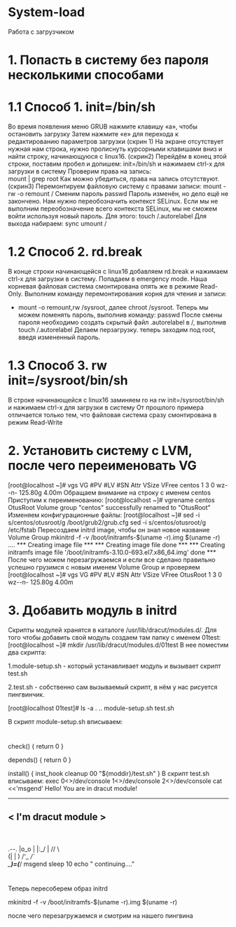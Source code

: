 # System-load
Работа с загрузчиком
# 1. Попасть в систему без пароля несколькими способами
#    1.1  Способ 1. init=/bin/sh
Во время появления меню GRUB нажмите клавишу «a», чтобы остановить загрузку 
Затем нажмите «e» для перехода к редактированию параметров загрузки (скрин 1)
На экране отсутствует нужная нам строка, нужно пролиснуть курсорными клавишами вниз и найти строку, начинающуюся с linux16. (скрин2)
Перейдём в конец этой строки, поставим пробел и допишем:  init=/bin/sh и нажимаем сtrl-x для загрузки в систему
Проверим права на запись:  
mount | grep root
Как можно убедиться, права на запись отсутствуют. (скрин3) Перемонтируем файловую систему с правами записи:
mount -rw -o remount /
Сменим пароль
passwd
Пароль изменён, но дело ещё не закончено. Нам нужно переобозначить контекст SELinux. Если мы не выполним переобозначение всего контекста SELinux, мы не сможем войти используя новый пароль. Для этого:
touch /.autorelabel
Для выхода набираем:
sync
umount /
# 1.2 Способ 2. rd.break
В конце строки начинающейся с linux16 добавляем rd.break и нажимаем сtrl-x для загрузки в систему. Попадаем в emergency mode. Наша корневая файловая система смонтирована опять же в режиме Read-Only. 
Выполним команду перемонтирования корня для чтения и записи:
- mount -o remount,rw /sysroot, далее chroot /sysroot.
Теперь мы можем поменять пароль, выполнив команду:
passwd
После смены пароля необходимо создать скрытый файл .autorelabel в /, выполнив 
touch /.autorelabel
Делаем перзагрузку.
теперь заходим под root, введя измененный пароль. 
# 1.3 Способ 3. rw init=/sysroot/bin/sh
В  строке начинающейся с linux16 заминяем  ro на rw init=/sysroot/bin/sh и нажимаем сtrl-x для загрузки в систему
От прошлого примера отличается только тем, что файловая система сразу смонтирована в режим Read-Write
# 2. Установить систему с LVM, после чего переименовать VG
[root@localhost ~]# vgs
VG     #PV #LV #SN Attr   VSize   VFree
centos   1   3   0 wz--n- 125.80g 4.00m
Обращаем внимание на строку с именем centos
Приступим к переименованию:
[root@localhost ~]# vgrename centos OtusRoot
Volume group "centos" successfully renamed to "OtusRoot"
Изменяем конфигурационные файлы:
[root@localhost ~]# sed -i s/centos/otusroot/g /boot/grub2/grub.cfg  sed -i s/centos/otusroot/g /etc/fstab
Пересоздаем initrd image, чтобы он знал новое название Volume Group
mkinitrd -f -v /boot/initramfs-$(uname -r).img $(uname -r)
....
*** Creating image file ***
*** Creating image file done ***
*** Creating initramfs image file '/boot/initramfs-3.10.0-693.el7.x86_64.img' done ***
После чего можем перезагружаемся и если все сделано правильно успешно грузимся с новым именем Volume Group и проверяем
[root@localhost ~]# vgs
VG     #PV #LV #SN Attr   VSize   VFree
OtusRoot    1   3   0 wz--n- 125.80g 4.00m
# 3. Добавить модуль в initrd
Скрипты модулей хранятся в каталоге /usr/lib/dracut/modules.d/. Для того чтобы добавить свой модуль создаем там папку с именем 01test:
[root@localhost ~]# mkdir /usr/lib/dracut/modules.d/01test
В нее поместим два скрипта:

1.module-setup.sh - который устанавливает модуль и вызывает скрипт test.sh

2.test.sh - собственно сам вызываемый скрипт, в нём у нас рисуется пингвинчик.

[root@localhost 01test]# ls -a
.  ..  module-setup.sh  test.sh

В скрипт module-setup.sh вписываем:

#
check() {
    return 0
}

depends() {
    return 0
}

install() {
    inst_hook cleanup 00 "${moddir}/test.sh"
}
В скрипт test.sh вписываем:
exec 0<>/dev/console 1<>/dev/console 2<>/dev/console
cat <<'msgend'
Hello! You are in dracut module!
 ___________________
< I'm dracut module >
 -------------------
   \
    \
        .--.
       |o_o |
       |:_/ |
      //   \ \
     (|     | )
    /'\_   _/`\
    \___)=(___/
msgend
sleep 10
echo " continuing...."
#

Теперь пересоберем образ initrd

mkinitrd -f -v /boot/initramfs-$(uname -r).img $(uname -r)

после чего перезагружаемся и смотрим на нашего пингвина
